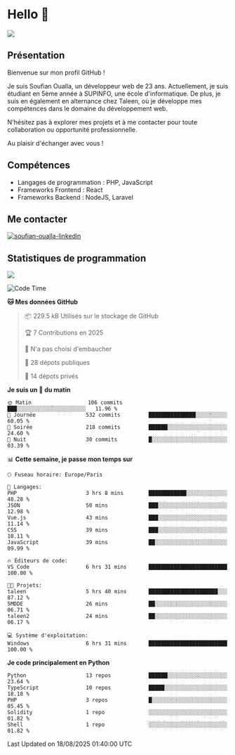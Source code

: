 # Hello 👋

![](https://komarev.com/ghpvc/?username=OSoufian&color=1a1b27)

## Présentation

Bienvenue sur mon profil GitHub !

Je suis Soufian Oualla, un développeur web de 23 ans. Actuellement, je suis étudiant en 5ème année à SUPINFO, une école d'informatique. De plus, je suis en également en alternance chez Taleen, où je développe mes compétences dans le domaine du développement web.

N'hésitez pas à explorer mes projets et à me contacter pour toute collaboration ou opportunité professionnelle.

Au plaisir d'échanger avec vous !

## Compétences

- Langages de programmation : PHP, JavaScript
- Frameworks Frontend : React
- Frameworks Backend : NodeJS, Laravel

## Me contacter

<p>
<a href="https://www.linkedin.com/in/soufian-oualla/" target="_blank"><img align="center" src="https://img.shields.io/badge/-LinkedIn-0077B5?style=for-the-badge&logo=Linkedin&logoColor=white" alt="soufian-oualla-linkedin"/></a>

## Statistiques de programmation

<a href="https://github-readme-stats.vercel.app/api/top-langs/?username=OSoufian&layout=compact">
  <img align="center" src="https://github-readme-stats.vercel.app/api/top-langs/?username=OSoufian&layout=compact"/>
</a>

<br />

<!--START_SECTION:waka-->
![Code Time](http://img.shields.io/badge/Code%20Time-535%20hrs%204%20mins-blue)

**🐱 Mes données GitHub** 

> 📦 229.5 kB Utilisés sur le stockage de GitHub 
 > 
> 🏆 7 Contributions en 2025
 > 
> 🚫 N'a pas choisi d'embaucher
 > 
> 📜 28 dépots publiques 
 > 
> 🔑 14 dépots privés 
 > 
**Je suis un 🐤 du matin** 

```text
🌞 Matin                  106 commits         ███░░░░░░░░░░░░░░░░░░░░░░   11.96 % 
🌆 Journée                532 commits         ███████████████░░░░░░░░░░   60.05 % 
🌃 Soirée                 218 commits         ██████░░░░░░░░░░░░░░░░░░░   24.60 % 
🌙 Nuit                   30 commits          █░░░░░░░░░░░░░░░░░░░░░░░░   03.39 % 
```


📊 **Cette semaine, je passe mon temps sur** 

```text
🕑︎ Fuseau horaire: Europe/Paris

💬 Langages: 
PHP                      3 hrs 8 mins        ████████████░░░░░░░░░░░░░   48.28 % 
JSON                     50 mins             ███░░░░░░░░░░░░░░░░░░░░░░   12.98 % 
Vue.js                   43 mins             ███░░░░░░░░░░░░░░░░░░░░░░   11.14 % 
CSS                      39 mins             ███░░░░░░░░░░░░░░░░░░░░░░   10.11 % 
JavaScript               39 mins             ██░░░░░░░░░░░░░░░░░░░░░░░   09.99 % 

🔥 Éditeurs de code: 
VS Code                  6 hrs 31 mins       █████████████████████████   100.00 % 

🐱‍💻 Projets: 
taleen                   5 hrs 40 mins       ██████████████████████░░░   87.12 % 
5MDDE                    26 mins             ██░░░░░░░░░░░░░░░░░░░░░░░   06.71 % 
taleen2                  24 mins             ██░░░░░░░░░░░░░░░░░░░░░░░   06.17 % 

💻 Système d'exploitation: 
Windows                  6 hrs 31 mins       █████████████████████████   100.00 % 
```

**Je code principalement en Python** 

```text
Python                   13 repos            ██████░░░░░░░░░░░░░░░░░░░   23.64 % 
TypeScript               10 repos            █████░░░░░░░░░░░░░░░░░░░░   18.18 % 
PHP                      3 repos             █░░░░░░░░░░░░░░░░░░░░░░░░   05.45 % 
Solidity                 1 repo              ░░░░░░░░░░░░░░░░░░░░░░░░░   01.82 % 
Shell                    1 repo              ░░░░░░░░░░░░░░░░░░░░░░░░░   01.82 % 
```




 Last Updated on 18/08/2025 01:40:00 UTC
<!--END_SECTION:waka-->
